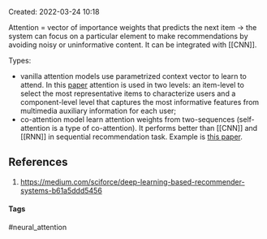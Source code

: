 Created: 2022-03-24 10:18

Attention = vector of importance weights that predicts the next item -> the system can focus on a particular element to make recommendations by avoiding noisy or uninformative content.
It can be integrated with [[CNN]].

Types:
- vanilla attention models use parametrized context vector to learn to attend. In this [paper](https://cseweb.ucsd.edu/classes/fa17/cse291-b/reading/Attentive%20Collaborative%20Filtering%20Multimedia%20Recommendation%20with%20Item-%20and%20Component-Level%20Attention.pdf) attention is used in two levels: an item-level to select the most representative items to characterize users and a component-level level that captures the most informative features from multimedia auxiliary information for each user;
- co-attention model learn attention weights from two-sequences (self-attention is a type of co-attention). It performs better than [[CNN]] and [[RNN]] in sequential recommendation task. Example is [this paper](https://arxiv.org/pdf/1808.06414.pdf).


## References
1. https://medium.com/sciforce/deep-learning-based-recommender-systems-b61a5ddd5456


#### Tags
#neural_attention